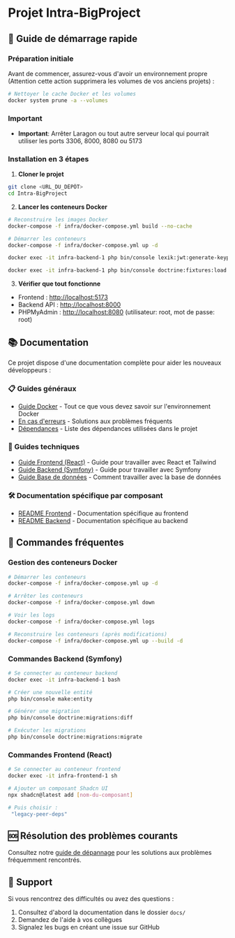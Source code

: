 # Projet Intra-BigProject

## 🚀 Guide de démarrage rapide

### Préparation initiale

Avant de commencer, assurez-vous d'avoir un environnement propre (Attention cette action supprimera les volumes de vos anciens projets) :

```bash
# Nettoyer le cache Docker et les volumes
docker system prune -a --volumes

```

### Important

- **Important**: Arrêter Laragon ou tout autre serveur local qui pourrait utiliser les ports 3306, 8000, 8080 ou 5173

### Installation en 3 étapes

1. **Cloner le projet**

```bash
git clone <URL_DU_DÉPÔT>
cd Intra-BigProject
```

2. **Lancer les conteneurs Docker**

```bash
# Reconstruire les images Docker
docker-compose -f infra/docker-compose.yml build --no-cache

# Démarrer les conteneurs
docker-compose -f infra/docker-compose.yml up -d

docker exec -it infra-backend-1 php bin/console lexik:jwt:generate-keypair

docker exec -it infra-backend-1 php bin/console doctrine:fixtures:load --group=UserFixtures --append

```

3. **Vérifier que tout fonctionne**

- Frontend : [http://localhost:5173](http://localhost:5173)
- Backend API : [http://localhost:8000](http://localhost:8000)
- PHPMyAdmin : [http://localhost:8080](http://localhost:8080) (utilisateur: root, mot de passe: root)

## 📚 Documentation

Ce projet dispose d'une documentation complète pour aider les nouveaux développeurs :

### 📋 Guides généraux

- [Guide Docker](docs/docker-guide.md) - Tout ce que vous devez savoir sur l'environnement Docker
- [En cas d'erreurs](docs/en-cas-d'erreurs.md) - Solutions aux problèmes fréquents
- [Dépendances](docs/dépendances.md) - Liste des dépendances utilisées dans le projet

### 🔧 Guides techniques

- [Guide Frontend (React)](docs/frontend-guide.md) - Guide pour travailler avec React et Tailwind
- [Guide Backend (Symfony)](docs/backend-guide.md) - Guide pour travailler avec Symfony
- [Guide Base de données](docs/database-guide.md) - Comment travailler avec la base de données

### 🛠️ Documentation spécifique par composant

- [README Frontend](frontend/README.md) - Documentation spécifique au frontend
- [README Backend](backend/README.md) - Documentation spécifique au backend

## 📝 Commandes fréquentes

### Gestion des conteneurs Docker

```bash
# Démarrer les conteneurs
docker-compose -f infra/docker-compose.yml up -d

# Arrêter les conteneurs
docker-compose -f infra/docker-compose.yml down

# Voir les logs
docker-compose -f infra/docker-compose.yml logs

# Reconstruire les conteneurs (après modifications)
docker-compose -f infra/docker-compose.yml up --build -d
```

### Commandes Backend (Symfony)

```bash
# Se connecter au conteneur backend
docker exec -it infra-backend-1 bash

# Créer une nouvelle entité
php bin/console make:entity

# Générer une migration
php bin/console doctrine:migrations:diff

# Exécuter les migrations
php bin/console doctrine:migrations:migrate
```

### Commandes Frontend (React)

```bash
# Se connecter au conteneur frontend
docker exec -it infra-frontend-1 sh

# Ajouter un composant Shadcn UI
npx shadcn@latest add [nom-du-composant] 

# Puis choisir :
 "legacy-peer-deps"
```

## 🆘 Résolution des problèmes courants

Consultez notre [guide de dépannage](docs/en-cas-d'erreurs.md) pour les solutions aux problèmes fréquemment rencontrés.

## 👥 Support

Si vous rencontrez des difficultés ou avez des questions :

1. Consultez d'abord la documentation dans le dossier `docs/`
2. Demandez de l'aide à vos collègues
3. Signalez les bugs en créant une issue sur GitHub
